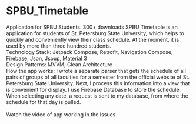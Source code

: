 # SPBU_Timetable
Application for SPBU Students. 300+ downloads
SPBU Timetable is an application for students of St. Petersburg State University, which helps to quickly and conveniently view their class schedule. At the moment, it is used by more than three hundred students.<br />
Technology Stack: Jetpack Compose, Retrofit, Navigation Compose, Firebase, Json, Jsoup, Material 3<br />
Design Patterns: MVVM, Clean Architecture<br />
How the app works: I wrote a separate parser that gets the schedule of all pairs of groups of all faculties for a semester from the official website of St. Petersburg State University. Next, I process this information into a view that is convenient for display. I use Firebase Database to store the schedule. When selecting any date, a request is sent to my database, from where the schedule for that day is pulled.<br /><br />
Watch the video of app working in the Issues
